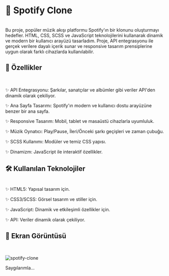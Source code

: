 # 🎵 Spotify Clone
<br/>
Bu proje, popüler müzik akışı platformu Spotify'ın bir klonunu oluşturmayı hedefler. 
HTML, CSS, SCSS ve JavaScript teknolojilerini kullanarak dinamik ve modern bir kullanıcı arayüzü tasarladım.
Proje, API entegrasyonu ile gerçek verilere dayalı içerik sunar ve responsive tasarım prensiplerine uygun olarak farklı cihazlarda kullanılabilir.

## 🚀 Özellikler
<br/>

✨ API Entegrasyonu: Şarkılar, sanatçılar ve albümler gibi veriler API'den dinamik olarak çekiliyor.

✨ Ana Sayfa Tasarımı: Spotify'ın modern ve kullanıcı dostu arayüzüne benzer bir ana sayfa.

✨ Responsive Tasarım: Mobil, tablet ve masaüstü cihazlarla uyumluluk.

✨ Müzik Oynatıcı: Play/Pause, İleri/Önceki şarkı geçişleri ve zaman çubuğu.

✨ SCSS Kullanımı: Modüler ve temiz CSS yapısı. 

✨ Dinamizm: JavaScript ile interaktif özellikler.

## 🛠️ Kullanılan Teknolojiler
<br/>
✨ HTML5: Yapısal tasarım için.

✨ CSS3/SCSS: Görsel tasarım ve stiller için.

✨ JavaScript: Dinamik ve etkileşimli özellikler için.

✨  API: Veriler dinamik olarak çekiliyor.

## 📸 Ekran Görüntüsü
<br/>

![spotify-clone](https://github.com/user-attachments/assets/352ecbb9-d6a5-4c29-bbe9-786088292ce2)


Saygılarımla...







